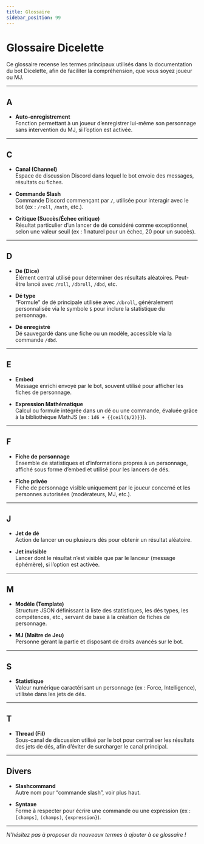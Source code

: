 ```yaml
---
title: Glossaire
sidebar_position: 99
---
```


# Glossaire Dicelette

Ce glossaire recense les termes principaux utilisés dans la documentation du bot Dicelette, afin de faciliter la compréhension, que vous soyez joueur ou MJ.

---

## A

- **Auto-enregistrement**  
  Fonction permettant à un joueur d’enregistrer lui-même son personnage sans intervention du MJ, si l’option est activée.

---

## C

- **Canal (Channel)**  
  Espace de discussion Discord dans lequel le bot envoie des messages, résultats ou fiches.

- **Commande Slash**  
  Commande Discord commençant par `/`, utilisée pour interagir avec le bot (ex : `/roll`, `/math`, etc.).

- **Critique (Succès/Échec critique)**  
  Résultat particulier d’un lancer de dé considéré comme exceptionnel, selon une valeur seuil (ex : 1 naturel pour un échec, 20 pour un succès).

---

## D

- **Dé (Dice)**  
  Élément central utilisé pour déterminer des résultats aléatoires. Peut-être lancé avec `/roll`, `/dbroll`, `/dbd`, etc.

- **Dé type**  
  “Formule” de dé principale utilisée avec `/dbroll`, généralement personnalisée via le symbole `$` pour inclure la statistique du personnage.

- **Dé enregistré**  
  Dé sauvegardé dans une fiche ou un modèle, accessible via la commande `/dbd`.

---

## E

- **Embed**  
  Message enrichi envoyé par le bot, souvent utilisé pour afficher les fiches de personnage.

- **Expression Mathématique**  
  Calcul ou formule intégrée dans un dé ou une commande, évaluée grâce à la bibliothèque MathJS (ex : `1d6 + {{ceil($/2)}}`).

---

## F

- **Fiche de personnage**  
  Ensemble de statistiques et d’informations propres à un personnage, affiché sous forme d’embed et utilisé pour les lancers de dés.

- **Fiche privée**  
  Fiche de personnage visible uniquement par le joueur concerné et les personnes autorisées (modérateurs, MJ, etc.).

---

## J

- **Jet de dé**  
  Action de lancer un ou plusieurs dés pour obtenir un résultat aléatoire.

- **Jet invisible**  
  Lancer dont le résultat n’est visible que par le lanceur (message éphémère), si l’option est activée.

---

## M

- **Modèle (Template)**  
  Structure JSON définissant la liste des statistiques, les dés types, les compétences, etc., servant de base à la création de fiches de personnage.

- **MJ (Maître de Jeu)**  
  Personne gérant la partie et disposant de droits avancés sur le bot.

---

## S

- **Statistique**  
  Valeur numérique caractérisant un personnage (ex : Force, Intelligence), utilisée dans les jets de dés.

---

## T

- **Thread (Fil)**  
  Sous-canal de discussion utilisé par le bot pour centraliser les résultats des jets de dés, afin d’éviter de surcharger le canal principal.

---

## Divers

- **Slashcommand**  
  Autre nom pour “commande slash”, voir plus haut.

- **Syntaxe**  
  Forme à respecter pour écrire une commande ou une expression (ex : `[champs]`, `(champs)`, `{expression}`).

---

_N’hésitez pas à proposer de nouveaux termes à ajouter à ce glossaire !_